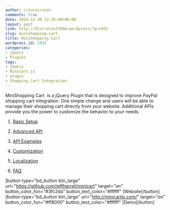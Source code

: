 ```yaml
---
author: riturajratan
comments: true
date: 2014-12-30 13:10:48+00:00
layout: post
link: http://dlurratan37846/wordpress/?p=1932
slug: minishopping-cart
title: MiniShopping Cart
wordpress_id: 1932
categories:
- jQuery
- Plugins
tags:
- jQuery
- Minicart.js
- plugin
- Shopping Cart Integration
---
```


MiniShopping Cart  is a jQuery Plugin that is designed to improve PayPal shopping cart integration. One simple change and users will be able to manage their shopping cart directly from your website. Additional APIs provide you the power to customize the behavior to your needs.



	
  1. [Basic Setup](https://github.com/jeffharrell/minicart#basic-setup)

	
  2. [Advanced API](https://github.com/jeffharrell/minicart#advanced-api)

	
  3. [API Examples](https://github.com/jeffharrell/minicart#api-examples)

	
  4. [Customization](https://github.com/jeffharrell/minicart#customization)

	
  5. [Localization](https://github.com/jeffharrell/minicart#localization)

	
  6. [FAQ](https://github.com/jeffharrell/minicart#faq)


[button type="bd_button btn_large" url="https://github.com/jeffharrell/minicart" target="on" button_color_fon="#3fc2da" button_text_color="#ffffff" ]Website[/button] [button type="bd_button btn_large" url="http://minicartjs.com/" target="on" button_color_fon="#ff8000" button_text_color="#ffffff" ]Demo[/button]
